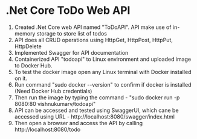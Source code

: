 # .Net Core ToDo Web API

1. Created .Net Core web API named "ToDoAPI". API make use of in-memory storage to store list of todos
2. API does all CRUD operations using HttpGet, HttpPost, HttpPut, HttpDelete
3. Implemented Swagger for API documentation
4. Containerized API "todoapi" to Linux environment and uploaded image to Docker Hub.
5. To test the docker image open any Linux terminal with Docker installed on it.
6. Run command "sudo docker --version" to confirm if docker is installed (Need Docker Hub credentials)
7. Then run the image by typing the command - "sudo docker run -p 8080:80 vishnukumarv/todoapi"
8. API can be accessed and tested using SwaggerUI, which cane be accessed using URL - http://localhost:8080/swagger/index.html
9. Then open a browser and access the API by calling http://localhost:8080/todo
